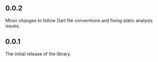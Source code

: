 ## 0.0.2

Minor changes to follow Dart file conventions and fixing static analysis issues.

## 0.0.1

The initial release of the library.
